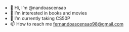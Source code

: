 - 👋 Hi, I’m @nandoascensao
- 👀 I’m interested in books and movies
- 🌱 I’m currently taking CS50P
- 📫 How to reach me fernandoascensao98@gmail.com
